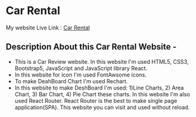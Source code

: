 # Car Rental

My website Live Link : [Car Rental](https://carrental1.netlify.app/)

## Description About this Car Rental Website -
- This is a Car Review website. In this website I'm used HTML5, CSS3, Bootstrap5, JavaScript and JavaScript library React.
- In this website for icon I'm used FontAwsome icons.
- To make DeahBoard Chart I'm used Rechart.
- In this website to make DeshBoard I'm used: 1)Line Charts, 2) Area Chart,  3) Bar Chart,  4) Pie Chart these charts. In this website I'm also used React Router. React Router is the best to make single page application(SPA). This website you can visit and used without reload.   


